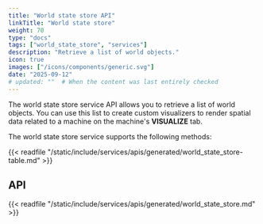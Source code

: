 ```yaml
---
title: "World state store API"
linkTitle: "World state store"
weight: 70
type: "docs"
tags: ["world_state_store", "services"]
description: "Retrieve a list of world objects."
icon: true
images: ["/icons/components/generic.svg"]
date: "2025-09-12"
# updated: ""  # When the content was last entirely checked
---
```


The world state store service API allows you to retrieve a list of world objects.
You can use this list to create custom visualizers to render spatial data related to a machine on the machine's **VISUALIZE** tab.

The world state store service supports the following methods:

{{< readfile "/static/include/services/apis/generated/world_state_store-table.md" >}}

## API

{{< readfile "/static/include/services/apis/generated/world_state_store.md" >}}
